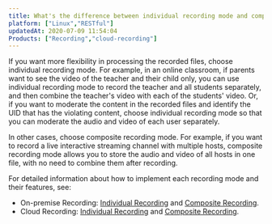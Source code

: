 ```yaml
---
title: What's the difference between individual recording mode and composite recording mode?
platform: ["Linux","RESTful"]
updatedAt: 2020-07-09 11:54:04
Products: ["Recording","cloud-recording"]
---
```

If you want more flexibility in processing the recorded files, choose individual recording mode. For example, in an online classroom, if parents want to see the video of the teacher and their child only, you can use individual recording mode to record the teacher and all students separately, and then combine the teacher's video with each of the students' video. Or, if you want to moderate the content in the recorded files and identify the UID that has the violating content, choose individual recording mode so that you can moderate the audio and video of each user separately.

In other cases, choose composite recording mode. For example, if you want to record a live interactive streaming channel with multiple hosts, composite recording mode allows you to store the audio and video of all hosts in one file, with no need to combine them after recording.

For detailed information about how to implement each recording mode and their features, see:
* On-premise Recording: [Individual Recording](/en/Recording/recording_individual_mode) and [Composite Recording](/en/Recording/recording_composite_mode).
* Cloud Recording: [Individual Recording](/en/cloud-recording/cloud_recording_individual_mode) and [Composite Recording](/en/cloud-recording/cloud_recording_composite_mode).